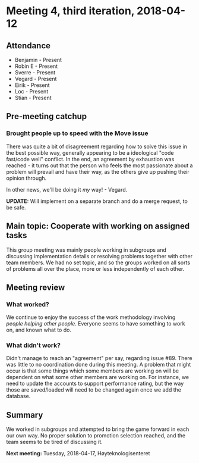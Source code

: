 # Meeting 4, third iteration, 2018-04-12

## Attendance

- Benjamin - Present
- Robin E - Present
- Sverre - Present
- Vegard - Present
- Eirik - Present
- Loc - Present
- Stian - Present

## Pre-meeting catchup

### Brought people up to speed with the Move issue

There was quite a bit of disagreement regarding how to solve this issue in the best possible way, generally appearing to be a ideological "code fast/code well" conflict. In the end, an agreement by exhaustion was reached - it turns out that the person who feels the most passionate about a problem will prevail and have their way, as the others give up pushing their opinion through.

In other news, we'll be doing it *my* way! - Vegard.

**UPDATE:** Will implement on a separate branch and do a merge request, to be safe.

## Main topic: Cooperate with working on assigned tasks

This group meeting was mainly people working in subgroups and discussing implementation details or resolving problems together with other team members. We had no set topic, and so the groups worked on all sorts of problems all over the place, more or less independently of each other.

## Meeting review

### What worked?

We continue to enjoy the success of the work methodology involving *people helping other people*. Everyone seems to have something to work on, and known what to do.

### What didn't work?

Didn't manage to reach an "agreement" per say, regarding issue #89. There was little to no coordination done during this meeting. A problem that might occur is that some things which some members are working on will be dependent on what some other members are working on. For instance, we need to update the accounts to support performance rating, but the way those are saved/loaded will need to be changed again once we add the database.

## Summary

We worked in subgroups and attempted to bring the game forward in each our own way. No proper solution to promotion selection reached, and the team seems to be tired of discussing it.

**Next meeting:** Tuesday, 2018-04-17, Høyteknologisenteret
